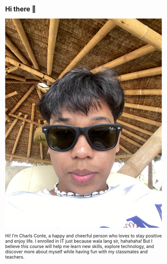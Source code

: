 ## Hi there 👋
![](https://github.com/charlsderekk/Charlsderekk/blob/ffae70a0713068a9f58be86580032c64785e6414/IMG_9962.jpeg)

Hi! I’m Charls Conte, a happy and cheerful person who loves to stay positive and enjoy life. I enrolled in IT just because wala lang sir, hahahaha! But I believe this course will help me learn new skills, explore technology, and discover more about myself while having fun with my classmates and teachers.
